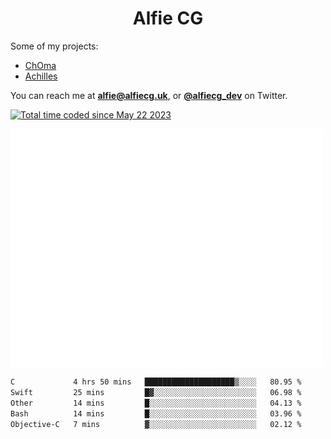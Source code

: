 <h1 align="center">Alfie CG</h1>

Some of my projects:
* [ChOma](https://github.com/opa334/ChOma)
* [Achilles](https://github.com/alfiecg24/Achilles)

You can reach me at **alfie@alfiecg.uk**, or **[@alfiecg_dev](https://twitter.com/alfiecg_dev)** on Twitter.

<a href="https://wakatime.com/@61592169-b9cf-4af8-b6fa-8ac7d4369b01"><img src="https://wakatime.com/badge/user/61592169-b9cf-4af8-b6fa-8ac7d4369b01.svg" alt="Total time coded since May 22 2023" /></a>


<img align="center" src="/github-metrics.svg" alt="Metrics" width="500">

 <!--[![GitHub Streak](https://streak-stats.demolab.com/?user=alfiecg24)](https://git.io/streak-stats)-->

<!--START_SECTION:waka-->

```txt
C             4 hrs 50 mins   ████████████████████▒░░░░   80.95 %
Swift         25 mins         █▓░░░░░░░░░░░░░░░░░░░░░░░   06.98 %
Other         14 mins         █░░░░░░░░░░░░░░░░░░░░░░░░   04.13 %
Bash          14 mins         █░░░░░░░░░░░░░░░░░░░░░░░░   03.96 %
Objective-C   7 mins          ▓░░░░░░░░░░░░░░░░░░░░░░░░   02.12 %
```

<!--END_SECTION:waka-->
